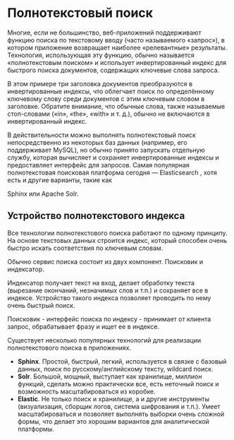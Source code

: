 # Полнотекстовый поиск

Многие, если не большинство, веб-приложений поддерживают функцию поиска по текстовому вводу (часто называемого «запрос»), в котором приложение возвращает наиболее «релевантные» результаты. Технология, использующая эту функцию, обычно называется «полнотекстовым поиском» и использует инвертированный индекс для быстрого поиска документов, содержащих ключевые слова запроса.

В этом примере три заголовка документов преобразуются в инвертированные индексы, что облегчает поиск по определённому ключевому слову среди документов с этим ключевым словом в заголовке. Обратите внимание, что обычные слова, также называемые стоп-словами («in», «the», «with» и т. д.), обычно не включаются в инвертированный индекс.

В действительности можно выполнять полнотекстовый поиск непосредственно из некоторых баз данных (например, его поддерживает MySQL), но обычно принято запускать отдельную службу, которая вычисляет и сохраняет инвертированные индексы и предоставляет интерфейс для запросов. Самая популярная полнотекстовая поисковая платформа сегодня — Elasticsearch , хотя есть и другие варианты, такие как

Sphinx или Apache Solr.

## **Устройство полнотекстового индекса**

Все технологии полнотекстового поиска работают по одному принципу. На основе текстовых данных строится индекс, который способен очень быстро искать соответствия по ключевым словам.

Обычно сервис поиска состоит из двух компонент. Поисковик и индексатор.

Индексатор получает текст на вход, делает обработку текста (вырезание окончаний, незначимых слов и т.п.) и сохраняет все в индексе. Устройство такого индекса позволяет проводить по нему очень быстрый поиск.

Поисковик - интерфейс поиска по индексу - принимает от клиента запрос, обрабатывает фразу и ищет ее в индексе.

Существует несколько популярных технологий для реализации полнотекстового поиска в приложениях.

- **Sphinx**. Простой, быстрый, легкий, используется в связке с базовый данных, поиск по русскому/английскому тексту, wildcard поиск.
- **Solr**. Большой, мощный, выступает как хранилище, миллион функций, сделать можно практически все, есть неточный поиск и возможность масштабироваться из коробке.
- **Elastic**. Не только поиск и хранилище, а и другие инструменты (визуализация, сборщик логов, система шифрования и т.п.). Умеет масштабироваться и позволяет выполнять выборки очень сложной формы, что делает это хорошим вариантов для аналитической платформы.